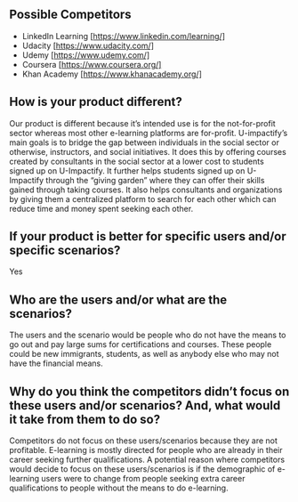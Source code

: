 ## Possible Competitors
- LinkedIn Learning [https://www.linkedin.com/learning/]
- Udacity [https://www.udacity.com/]
- Udemy [https://www.udemy.com/]
- Coursera [https://www.coursera.org/]
- Khan Academy [https://www.khanacademy.org/]
## How is your product different?
Our product is different because it’s intended use is for the not-for-profit sector whereas most other e-learning platforms are for-profit. U-impactify’s main goals is to bridge the gap between individuals in the social sector or otherwise, instructors, and social initiatives. It does this by offering courses created by consultants in the social sector at a lower cost to students signed up on U-Impactify. It further helps students signed up on U-Impactify through the “giving garden” where they can offer their skills gained through taking courses. It also helps consultants and organizations by giving them a centralized platform to search for each other which can reduce time and money spent seeking each other. 
## If your product is better for specific users and/or specific scenarios?
Yes
## Who are the users and/or what are the scenarios?
The users and the scenario  would be people who do not have the means to go out and pay large sums for certifications and courses. These people could be new immigrants, students, as well as anybody else who may not have the financial means.
## Why do you think the competitors didn’t focus on these users and/or scenarios? And, what would it take from them to do so?
Competitors do not focus on these users/scenarios because they are not profitable. E-learning is mostly directed for people who are already in their career seeking further qualifications. A potential reason where competitors would decide to focus on these users/scenarios is if the demographic of e-learning users were to change from people seeking extra career qualifications to people without the means to do e-learning.



